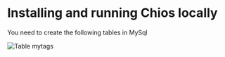 # Installing and running Chios locally

You need to create the following tables in MySql

![Table mytags](https://imgur.com/sDGp91t)